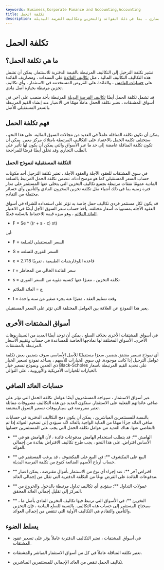 ```yaml
---
keywords: Business,Corporate Finance and Accounting,Accounting
title: تكلفة الحمل
description: تشير تكلفة الترحيل إلى المصاريف المتكبدة نتيجة لمركز استثماري ، بما في ذلك الفوائد والتخزين وتكاليف الفرصة البديلة.
---
```


# تكلفة الحمل
## ما هي تكلفة الحمل؟

تشير تكلفة الترحيل إلى التكاليف المرتبطة بالقيمة الدفترية للاستثمار. يمكن أن تشمل هذه التكاليف التكاليف المالية ، مثل [تكاليف الفائدة](/interest_cost) على السندات ، ومصاريف الفائدة على [حسابات الهامش](/marginaccount) ، والفائدة على القروض المستخدمة في الاستثمار ، وأي تكاليف تخزين مرتبطة بحيازة أصل مادي.

قد تشمل تكلفة الحمل أيضًا [تكاليف الفرصة البديلة](/opportunitycost) المرتبطة بأخذ منصب على آخر. في أسواق المشتقات ، تعتبر تكلفة الحمل عاملاً مهمًا في الاعتبار عند إنشاء القيم المرتبطة بالسعر المستقبلي للأصل.

## فهم تكلفة الحمل

يمكن أن تكون تكلفة المناقلة عاملاً في العديد من مجالات السوق المالية. على هذا النحو ، ستختلف تكلفة الحمل بالاعتماد على التكاليف المرتبطة بامتلاك مركز معين. يمكن أن تكون تكلفة المناقلة غامضة إلى حد ما عبر الأسواق والتي يمكن أن يكون لها تأثير على الطلب التجاري وقد تخلق أيضًا فرصًا للمراجحة.

### التكلفة المستقبلية لنموذج الحمل

في سوق المشتقات للعقود الآجلة والعقود الآجلة ، تعتبر تكلفة الترحيل أحد مكونات حساب السعر المستقبلي كما هو موضح أدناه. تتضمن تكلفة الحمل المرتبط بالسلعة المادية عمومًا نفقات مرتبطة بجميع تكاليف التخزين التي يتخلى عنها المستثمر على مدار فترة زمنية بما في ذلك أشياء مثل تكلفة تخزين المخزون المادي والتأمين وأي خسائر محتملة من التقادم.

قد يكون لكل مستثمر فردي تكاليف حمل خاصة به تؤثر على استعداده للشراء في أسواق العقود الآجلة بمستويات أسعار مختلفة. يأخذ حساب سعر السوق الآجل أيضًا في الاعتبار [العائد الملائم](/convenienceyield) ، وهو ميزة قيمة للاحتفاظ بالسلعة فعليًا.

- F = Se ^ ((r + s - c) xt)

أين:

- F = السعر المستقبلي للسلعة

- S = السعر الفوري للسلعة

- e = قاعدة اللوغاريتمات الطبيعية ، تقريبًا 2.718

- r = سعر الفائدة الخالي من المخاطر

- s = تكلفة التخزين ، معبرًا عنها كنسبة مئوية من السعر الفوري

- ج = العائد الملائم

- t = وقت تسليم العقد ، معبرًا عنه بجزء صغير من سنة واحدة

يعبر هذا النموذج عن العلاقة بين العوامل المختلفة التي تؤثر على السعر المستقبلي.

## أسواق المشتقات الأخرى

في أسواق المشتقات الأخرى بخلاف السلع ، يمكن أن توجد أيضًا العديد من السيناريوهات الأخرى. الأسواق المختلفة لها نماذجها الخاصة للمساعدة في حساب وتقييم الأسعار المرتبطة بالمشتقات.

أي نموذج تسعير مشتق يتضمن سعرًا مستقبليًا للأصل الأساسي سوف يتضمن بعض تكلفة عوامل الترحيل إذا كانت موجودة. في سوق الخيارات للأسهم ، يساعد نموذج تسعير الخيار ذي الحدين ونموذج تسعير خيار Black-Scholes على تحديد القيم المرتبطة بأسعار الخيارات للخيارات الأمريكية والأوروبية ، على التوالي.

## حسابات العائد الصافي

عبر أسواق الاستثمار ، سيواجه المستثمرون أيضًا عوامل تكلفة الحمل التي تؤثر على صافي عائداتهم الفعلية على الاستثمار. ستكون العديد من هذه التكاليف مصروفات مماثلة تعتبر مفروضة في سيناريوهات تسعير السوق المشتقة.

بالنسبة للمستثمرين المباشرين ، يمكن أن يكون دمج التكاليف الدفترية في حسابات صافي العائد جزءًا مهمًا من العناية الواجبة بالعائد لأنه سيؤدي إلى تضخيم العوائد إذا تم التغاضي عنها. هناك العديد من عوامل تكلفة الحمل التي يجب على المستثمرين حسابها:

- ** الهامش **: قد يتطلب استخدام الهامش مدفوعات فائدة ، لأن الهامش هو في الأساس اقتراض. على هذا النحو ، يجب طرح تكاليف الاقتراض بفائدة من إجمالي العوائد.

- ** البيع على المكشوف **: في البيع على المكشوف ، قد يرغب المستثمر في حساب أرباح الأسهم الضائعة كنوع من تكلفة الفرصة البديلة.

- ** اقتراض آخر **: عند إجراء أي نوع من الاستثمار بأموال مقترضة ، يمكن اعتبار مدفوعات الفائدة على القرض نوعًا من التكلفة الدفترية التي تقلل من إجمالي العائد.

- ** عمولات التداول **: ستؤدي أي تكاليف تداول مرتبطة بالدخول والخروج من المركز إلى تقليل إجمالي العائد المحقق.

- ** التخزين **: في الأسواق التي ترتبط فيها تكاليف التخزين المادي بأصل ما ، سيحتاج المستثمر إلى حساب هذه التكاليف. بالنسبة للسلع المادية ، فإن التخزين والتأمين والتقادم هي التكاليف الأولية التي تنتقص من إجمالي العوائد.

## يسلط الضوء

- في أسواق المشتقات ، تعتبر التكاليف الدفترية عاملاً يؤثر على تسعير عقود المشتقات.

- تعتبر تكلفة المناقلة عاملاً في كل من أسواق الاستثمار المباشر والمشتقات.

- تكاليف الحمل تنقص من العائد الإجمالي للمستثمرين المباشرين.

